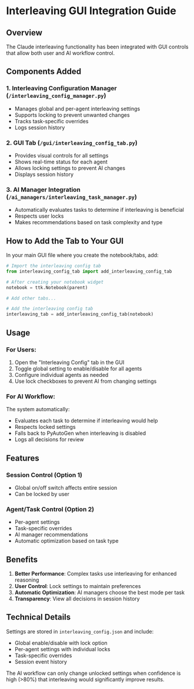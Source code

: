 # Interleaving GUI Integration Guide

## Overview

The Claude interleaving functionality has been integrated with GUI controls that allow both user and AI workflow control.

## Components Added

### 1. Interleaving Configuration Manager (`/interleaving_config_manager.py`)
- Manages global and per-agent interleaving settings
- Supports locking to prevent unwanted changes
- Tracks task-specific overrides
- Logs session history

### 2. GUI Tab (`/gui/interleaving_config_tab.py`)
- Provides visual controls for all settings
- Shows real-time status for each agent
- Allows locking settings to prevent AI changes
- Displays session history

### 3. AI Manager Integration (`/ai_managers/interleaving_task_manager.py`)
- Automatically evaluates tasks to determine if interleaving is beneficial
- Respects user locks
- Makes recommendations based on task complexity and type

## How to Add the Tab to Your GUI

In your main GUI file where you create the notebook/tabs, add:

```python
# Import the interleaving config tab
from interleaving_config_tab import add_interleaving_config_tab

# After creating your notebook widget
notebook = ttk.Notebook(parent)

# Add other tabs...

# Add the interleaving config tab
interleaving_tab = add_interleaving_config_tab(notebook)
```

## Usage

### For Users:
1. Open the "Interleaving Config" tab in the GUI
2. Toggle global setting to enable/disable for all agents
3. Configure individual agents as needed
4. Use lock checkboxes to prevent AI from changing settings

### For AI Workflow:
The system automatically:
- Evaluates each task to determine if interleaving would help
- Respects locked settings
- Falls back to PyAutoGen when interleaving is disabled
- Logs all decisions for review

## Features

### Session Control (Option 1)
- Global on/off switch affects entire session
- Can be locked by user

### Agent/Task Control (Option 2)
- Per-agent settings
- Task-specific overrides
- AI manager recommendations
- Automatic optimization based on task type

## Benefits

1. **Better Performance**: Complex tasks use interleaving for enhanced reasoning
2. **User Control**: Lock settings to maintain preferences
3. **Automatic Optimization**: AI managers choose the best mode per task
4. **Transparency**: View all decisions in session history

## Technical Details

Settings are stored in `interleaving_config.json` and include:
- Global enable/disable with lock option
- Per-agent settings with individual locks
- Task-specific overrides
- Session event history

The AI workflow can only change unlocked settings when confidence is high (>80%) that interleaving would significantly improve results.